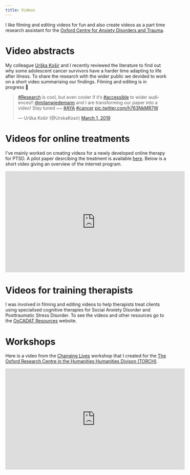 ```yaml
---
title: Videos
---
```


I like filming and editing videos for fun and also create videos as a part time research assistant for the [Oxford Centre for Anxiety Disorders and Trauma](https://www.psy.ox.ac.uk/research/oxford-centre-for-anxiety-disorders-and-trauma).

# Video abstracts

My colleague [Urška Košir](https://twitter.com/UrskaKosir) and I recently reviewed the literature to find out why some adolescent cancer survivors have a harder time adapting to life after illness.
To share the research with the wider public we devided to work on a short video summarising our findings.
Filming and editing is in progress :movie_camera:

<blockquote class="twitter-tweet" data-lang="en"><p lang="en" dir="ltr"><a href="https://twitter.com/hashtag/Research?src=hash&amp;ref_src=twsrc%5Etfw">#Research</a> is cool, but even cooler if it’s <a href="https://twitter.com/hashtag/accessible?src=hash&amp;ref_src=twsrc%5Etfw">#accessible</a> to wider audiences!! <a href="https://twitter.com/milanwiedemann?ref_src=twsrc%5Etfw">@milanwiedemann</a> and I are transforming our paper into a video! Stay tuned ~~ <a href="https://twitter.com/hashtag/AYA?src=hash&amp;ref_src=twsrc%5Etfw">#AYA</a> <a href="https://twitter.com/hashtag/cancer?src=hash&amp;ref_src=twsrc%5Etfw">#cancer</a> <a href="https://t.co/h763NkMR7W">pic.twitter.com/h763NkMR7W</a></p>&mdash; Urška Košir (@UrskaKosir) <a href="https://twitter.com/UrskaKosir/status/1101532759250690048?ref_src=twsrc%5Etfw">March 1, 2019</a></blockquote>
<script async src="https://platform.twitter.com/widgets.js" charset="utf-8"></script>


# Videos for online treatments

I've mainly worked on creating videos for a newly developed online therapy for PTSD.
A pilot paper desrcibing the treatment is available [here](https://www.tandfonline.com/doi/abs/10.3402/ejpt.v7.31019?needAccess=true#). 
Below is a short video giving an overview of the internet program. 

<iframe width="560" height="315" src="https://www.youtube.com/embed/SE_CIynHlbI" frameborder="0" allow="accelerometer; autoplay; encrypted-media; gyroscope; picture-in-picture" allowfullscreen></iframe>

# Videos for training therapists

I was involved in filming and editing videos to help therapists treat clients using specialised cognitive therapies for Social Anxiety Disorder and Posttraumatic Stress Disorder.
To see the videos and other resources go to the [OxCADAT Resources](https://oxcadatresources.com/) website.

# Workshops

Here is a video from the [Changing Lives](https://www.torch.ox.ac.uk/event/changing-lives-0) workshop that I created for the [The Oxford Research Centre in the Humanities Humanities Divison (TORCH)](https://www.torch.ox.ac.uk/). 

<iframe width="560" height="315" src="https://www.youtube.com/embed/DgIbg_qu4m4" frameborder="0" allow="accelerometer; autoplay; encrypted-media; gyroscope; picture-in-picture" allowfullscreen></iframe>